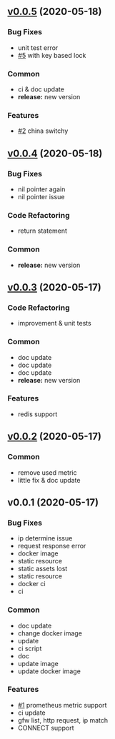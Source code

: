 
<a name="v0.0.5"></a>
## [v0.0.5](https://github.com/Soontao/hsocks5/compare/v0.0.4...v0.0.5) (2020-05-18)

### Bug Fixes

* unit test error
* [#5](https://github.com/Soontao/hsocks5/issues/5) with key based lock

### Common

* ci & doc update
* **release:** new version

### Features

* [#2](https://github.com/Soontao/hsocks5/issues/2) china switchy


<a name="v0.0.4"></a>
## [v0.0.4](https://github.com/Soontao/hsocks5/compare/v0.0.3...v0.0.4) (2020-05-18)

### Bug Fixes

* nil pointer again
* nil pointer issue

### Code Refactoring

* return statement

### Common

* **release:** new version


<a name="v0.0.3"></a>
## [v0.0.3](https://github.com/Soontao/hsocks5/compare/v0.0.2...v0.0.3) (2020-05-17)

### Code Refactoring

* improvement & unit tests

### Common

* doc update
* doc update
* doc update
* **release:** new version

### Features

* redis support


<a name="v0.0.2"></a>
## [v0.0.2](https://github.com/Soontao/hsocks5/compare/v0.0.1...v0.0.2) (2020-05-17)

### Common

* remove used metric
* little fix & doc update


<a name="v0.0.1"></a>
## v0.0.1 (2020-05-17)

### Bug Fixes

* ip determine issue
* request response error
* docker image
* static resource
* static assets lost
* static resource
* docker ci
* ci

### Common

* doc update
* change docker image
* update
* ci script
* doc
* update image
* update docker image

### Features

* [#1](https://github.com/Soontao/hsocks5/issues/1) prometheus metric support
* ci update
* gfw list, http request, ip match
* CONNECT support

